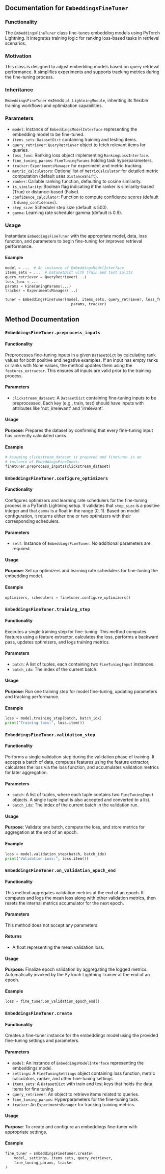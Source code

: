 ## Documentation for `EmbeddingsFineTuner`

### Functionality
The `EmbeddingsFineTuner` class fine-tunes embedding models using PyTorch Lightning. It integrates training logic for ranking loss-based tasks in retrieval scenarios.

### Motivation
This class is designed to adjust embedding models based on query retrieval performance. It simplifies experiments and supports tracking metrics during the fine-tuning process.

### Inheritance
`EmbeddingsFineTuner` extends `pl.LightningModule`, inheriting its flexible training workflows and optimization capabilities.

### Parameters
- `model`: Instance of `EmbeddingsModelInterface` representing the embedding model to be fine-tuned.
- `items_sets`: `DatasetDict` containing training and testing items.
- `query_retriever`: `QueryRetriever` object to fetch relevant items for queries.
- `loss_func`: Ranking loss object implementing `RankingLossInterface`.
- `fine_tuning_params`: `FineTuningParams` holding task hyperparameters.
- `tracker`: `ExperimentsManager` for experiment and metric tracking.
- `metric_calculators`: Optional list of `MetricCalculator` for detailed metric computation (default uses `DistanceShift`).
- `ranker`: Callable ranking function, defaulting to cosine similarity.
- `is_similarity`: Boolean flag indicating if the ranker is similarity-based (True) or distance-based (False).
- `confidence_calculator`: Function to compute confidence scores (default is `dummy_confidences`).
- `step_size`: Scheduler step size (default is 500).
- `gamma`: Learning rate scheduler gamma (default is 0.9).

### Usage
Instantiate `EmbeddingsFineTuner` with the appropriate model, data, loss function, and parameters to begin fine-tuning for improved retrieval performance.

#### Example
```python
model = ...  # An instance of EmbeddingsModelInterface
items_sets = ...  # DatasetDict with train and test splits
query_retriever = QueryRetriever(...)
loss_func = ...
params = FineTuningParams(...)
tracker = ExperimentsManager(...)

tuner = EmbeddingsFineTuner(model, items_sets, query_retriever, loss_func,
                              params, tracker)
```

## Method Documentation

### `EmbeddingsFineTuner.preprocess_inputs`

#### Functionality
Preprocesses fine-tuning inputs in a given `DatasetDict` by calculating rank values for both positive and negative examples. If an input has empty ranks or ranks with None values, the method updates them using the `features_extractor`. This ensures all inputs are valid prior to the training process.

#### Parameters
- `clickstream_dataset`: A `DatasetDict` containing fine-tuning inputs to be preprocessed. Each key (e.g., train, test) should have inputs with attributes like 'not_irrelevant' and 'irrelevant'.

#### Usage
**Purpose**: Prepares the dataset by confirming that every fine-tuning input has correctly calculated ranks.

#### Example
```python
# Assuming clickstream_dataset is prepared and finetuner is an
# instance of EmbeddingsFineTuner:
finetuner.preprocess_inputs(clickstream_dataset)
```

### `EmbeddingsFineTuner.configure_optimizers`

#### Functionality
Configures optimizers and learning rate schedulers for the fine-tuning process in a PyTorch Lightning setup. It validates that `step_size` is a positive integer and that `gamma` is a float in the range (0, 1). Based on model configuration, it returns either one or two optimizers with their corresponding schedulers.

#### Parameters
- `self`: Instance of `EmbeddingsFineTuner`. No additional parameters are required.

#### Usage
**Purpose**: Set up optimizers and learning rate schedulers for fine-tuning the embedding model.

#### Example
```python
optimizers, schedulers = finetuner.configure_optimizers()
```

### `EmbeddingsFineTuner.training_step`

#### Functionality
Executes a single training step for fine-tuning. This method computes features using a feature extractor, calculates the loss, performs a backward pass, updates optimizers, and logs training metrics.

#### Parameters
- `batch`: A list of tuples, each containing two `FineTuningInput` instances.
- `batch_idx`: The index of the current batch.

#### Usage
**Purpose**: Run one training step for model fine-tuning, updating parameters and tracking performance.

#### Example
```python
loss = model.training_step(batch, batch_idx)
print("Training loss:", loss.item())
```

### `EmbeddingsFineTuner.validation_step`

#### Functionality
Performs a single validation step during the validation phase of training. It accepts a batch of data, computes features using the feature extractor, calculates the loss via the loss function, and accumulates validation metrics for later aggregation.

#### Parameters
- `batch`: A list of tuples, where each tuple contains two `FineTuningInput` objects. A single tuple input is also accepted and converted to a list.
- `batch_idx`: The index of the current batch in the validation run.

#### Usage
**Purpose**: Validate one batch, compute the loss, and store metrics for aggregation at the end of an epoch.

#### Example
```python
loss = model.validation_step(batch, batch_idx)
print("Validation Loss:", loss.item())
```

### `EmbeddingsFineTuner.on_validation_epoch_end`

#### Functionality
This method aggregates validation metrics at the end of an epoch. It computes and logs the mean loss along with other validation metrics, then resets the internal metrics accumulator for the next epoch.

#### Parameters
This method does not accept any parameters.

#### Returns
- A float representing the mean validation loss.

#### Usage
**Purpose:** Finalize epoch validation by aggregating the logged metrics. Automatically invoked by the PyTorch Lightning Trainer at the end of an epoch.

#### Example
```python
loss = fine_tuner.on_validation_epoch_end()
```

### `EmbeddingsFineTuner.create`

#### Functionality
Creates a fine-tuner instance for the embeddings model using the provided fine-tuning settings and parameters.

#### Parameters
- `model`: An instance of `EmbeddingsModelInterface` representing the embeddings model.
- `settings`: A `FineTuningSettings` object containing loss function, metric calculators, ranker, and other fine-tuning settings.
- `items_sets`: A `DatasetDict` with train and test keys that holds the data items for fine tuning.
- `query_retriever`: An object to retrieve items related to queries.
- `fine_tuning_params`: Hyperparameters for the fine-tuning task.
- `tracker`: An `ExperimentsManager` for tracking training metrics.

#### Usage
**Purpose**: To create and configure an embeddings fine-tuner with appropriate settings.

#### Example
```python
fine_tuner = EmbeddingsFineTuner.create(
    model, settings, items_sets, query_retriever,
    fine_tuning_params, tracker
)
```